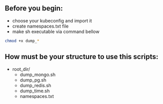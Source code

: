 ## Before you begin:
- choose your kubeconfig and import it
- create namespaces.txt file
- make sh executable via command bellow
```bash 
chmod +x dump_* 
```

## How must be your structure to use this scripts:

- root_dir/
  - dump_mongo.sh
  - dump_pg.sh
  - dump_redis.sh
  - dump_time.sh
  - namespaces.txt
